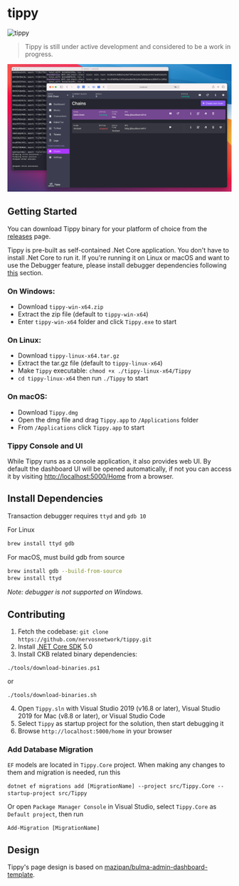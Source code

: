 # tippy

![tippy](https://github.com/nervosnetwork/tippy/workflows/tippy/badge.svg)

> Tippy is still under active development and considered to be a work in progress.

![Tippy](tippy.png)

## Getting Started

You can download Tippy binary for your platform of choice from the [releases](https://github.com/nervosnetwork/tippy/releases) page.

Tippy is pre-built as self-contained .Net Core application. You don't have to install .Net Core to run it. If you're running it on Linux or macOS and want to use the Debugger feature, please install debugger dependencies following [this](#install-dependencies) section.

### On Windows:

* Download `tippy-win-x64.zip`
* Extract the zip file (default to `tippy-win-x64`)
* Enter `tippy-win-x64` folder and click `Tippy.exe` to start

### On Linux:

* Download `tippy-linux-x64.tar.gz`
* Extract the tar.gz file (default to `tippy-linux-x64`)
* Make `Tippy` executable: `chmod +x ./tippy-linux-x64/Tippy`
* `cd tippy-linux-x64` then run `./Tippy` to start

### On macOS:

* Download `Tippy.dmg`
* Open the dmg file and drag `Tippy.app` to `/Applications` folder
* From `/Applications` click `Tippy.app` to start

### Tippy Console and UI

While Tippy runs as a console application, it also provides web UI. By default the dashboard UI will be opened automatically, if not you can access it by visiting [http://localhost:5000/Home](http://localhost:5000/Home) from a browser.

## Install Dependencies

Transaction debugger requires `ttyd` and `gdb 10`

For Linux

```bash
brew install ttyd gdb
```

For macOS, must build gdb from source

```bash
brew install gdb --build-from-source
brew install ttyd
```

*Note: debugger is not supported on Windows.*

## Contributing

1. Fetch the codebase: `git clone https://github.com/nervosnetwork/tippy.git`
2. Install [.NET Core SDK](https://www.microsoft.com/net/download) 5.0
3. Install CKB related binary dependencies:
  ```shell
  ./tools/download-binaries.ps1
  ```
  or
  ```shell
  ./tools/download-binaries.sh
  ```
4. Open `Tippy.sln` with Visual Studio 2019 (v16.8 or later), Visual Studio 2019 for Mac (v8.8 or later), or Visual Studio Code
5. Select `Tippy` as startup project for the solution, then start debugging it
6. Browse `http://localhost:5000/home` in your browser

### Add Database Migration

`EF` models are located in `Tippy.Core` project. When making any changes to them and migration is needed, run this

```shell
dotnet ef migrations add [MigrationName] --project src/Tippy.Core --startup-project src/Tippy
```

Or open `Package Manager Console` in Visual Studio, select `Tippy.Core` as `Default project`, then run

```shell
Add-Migration [MigrationName]
```

## Design

Tippy's page design is based on [mazipan/bulma-admin-dashboard-template](https://github.com/mazipan/bulma-admin-dashboard-template).

